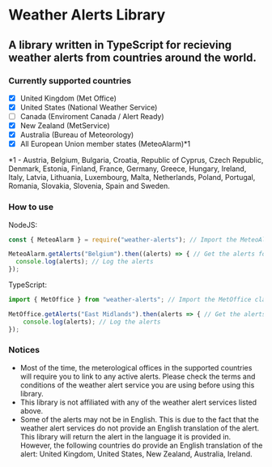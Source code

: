 # Weather Alerts Library

## A library written in TypeScript for recieving weather alerts from countries around the world.

### Currently supported countries

- [x] United Kingdom (Met Office)
- [x] United States (National Weather Service)
- [ ] Canada (Enviroment Canada / Alert Ready)
- [x] New Zealand (MetService)
- [x] Australia (Bureau of Meteorology)
- [x] All European Union member states (MeteoAlarm)*1

*1 - Austria, Belgium, Bulgaria, Croatia, Republic of Cyprus, Czech Republic, Denmark, Estonia, Finland, France, Germany, Greece, Hungary, Ireland, Italy, Latvia, Lithuania, Luxembourg, Malta, Netherlands, Poland, Portugal, Romania, Slovakia, Slovenia, Spain and Sweden.

### How to use

NodeJS:

```javascript
const { MeteoAlarm } = require("weather-alerts"); // Import the MeteoAlarm class

MeteoAlarm.getAlerts("Belgium").then((alerts) => { // Get the alerts for Belgium
  console.log(alerts); // Log the alerts
});
```

TypeScript:

```typescript
import { MetOffice } from "weather-alerts"; // Import the MetOffice class

MetOffice.getAlerts("East Midlands").then(alerts => { // Get the alerts for the East Midlands of the UK
    console.log(alerts); // Log the alerts
});
```

### Notices

- Most of the time, the meterological offices in the supported countries will require you to link to any active alerts. Please check the terms and conditions of the weather alert service you are using before using this library.
- This library is not affiliated with any of the weather alert services listed above.
- Some of the alerts may not be in English. This is due to the fact that the weather alert services do not provide an English translation of the alert. This library will return the alert in the language it is provided in. However, the following countries do provide an English translation of the alert: United Kingdom, United States, New Zealand, Australia, Ireland.
